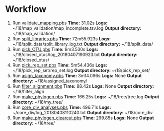 # Workflow

1. Run [validate_mapping.pbs](./scripts/validate_mapping.pbs)
__Time:__ 31.02s
__Logs:__ ~/18/map_validation/map_incomplete.tsv.log
__Output directory:__ ~/18/map_validation/
1. Run [split_libraries.pbs](./scripts/split_libraries.pbs)
__Time:__ 72m55.923s
__Logs:__ ~/18/split_data/split_library_log.txt
__Output directory:__ ~/18/split_data/
1. Run [pick_OTU.pbs](./scripts/pick_OTU.pbs)
__Time:__ 9m3.530s
__Logs:__ ~/18/closed_otus/log_20180407190923.txt
__Output directory:__ ~/18/closed_otus/
1. Run [pick_rep_set.pbs](./scripts/pick_rep_set.pbs)
__Time:__ 5m54.436s
__Logs:__ ~/18/pick_rep_set/rep_set.log
__Output directory:__ ~/18/pick_rep_set/
1. Run [asign_taxonomy.pbs](./scripts/assign_taxonomy.pbs)
__Time:__ 3m14.096s
__Logs:__ None
__Output directory:__ ~/18/assigned_taxonomy/
1. Run [filter_alignment.pbs](./scripts/filter_alignment.pbs)
__Time:__ 88.42s
__Logs:__ None
__Output directory:__ ~/18/filter_align
1. Run [make_phylogen.pbs](./scripts/make_phylogen.pbs)
__Time:__ 166.25s
__Logs:__ ~/18/tree/tree.log
__Output directory:__ ~/18/my_tree/
1. Run [core_div_analyses.pbs](./scripts/core_div_analyses.pbs)
__Time:__ 496.71s
__Logs:__ ~/core_div/log_20180408110240.txt
__Output directory:__ ~/18/core_div
1. Run [make_phylogen_clearcut.pbs](./scripts/make_phylogen_clearcut.pbs)
__Time:__ 299.85s
__Logs:__ None
__Output directory:__ ~/18/tree/
